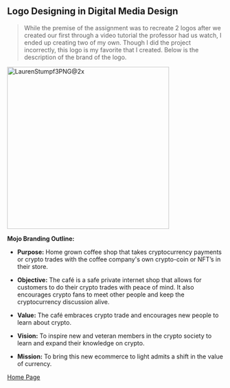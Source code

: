 ## Logo Designing in Digital Media Design
> While the premise of the assignment was to recreate 2 logos after we created our first through a video tutorial the professor had us watch, I ended up creating two of my own.
> Though I did the project incorrectly, this logo is my favorite that I created. Below is the description of the brand of the logo.

<img width="377" alt="LaurenStumpf3PNG@2x" src="https://user-images.githubusercontent.com/89430068/138026783-55750509-3146-4fe7-a56e-c3314cb8325d.png">

**Mojo Branding Outline:** 

* **Purpose:** Home grown coffee shop that takes cryptocurrency payments or crypto trades with the coffee company's own crypto-coin or NFT’s in their store.  

* **Objective:** The café is a safe private internet shop that allows for customers to do their crypto trades with peace of mind. It also encourages crypto fans to meet other people and keep the cryptocurrency discussion alive. 

* **Value:** The café embraces crypto trade and encourages new people to learn about crypto. 

* **Vision:** To inspire new and veteran members in the crypto society to learn and expand their knowledge on crypto. 

* **Mission:** To bring this new ecommerce to light admits a shift in the value of currency. 

[Home Page](https://github.com/Stummpy/IT-1000-Midterm/blob/main/README.md)
